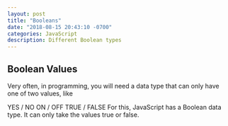 ```yaml
---
layout: post
title: "Booleans"
date: "2018-08-15 20:43:10 -0700"
categories: JavaScript
description: Different Boolean types
---
```


## Boolean Values

Very often, in programming, you will need a data type that can only have one of two values, like

YES / NO
ON / OFF
TRUE / FALSE
For this, JavaScript has a Boolean data type. It can only take the values true or false.
